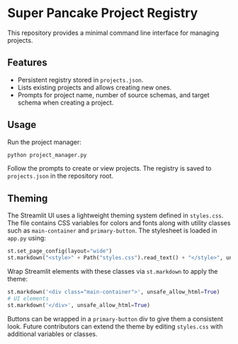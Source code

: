 # Super Pancake Project Registry

This repository provides a minimal command line interface for managing projects.

## Features
- Persistent registry stored in `projects.json`.
- Lists existing projects and allows creating new ones.
- Prompts for project name, number of source schemas, and target schema when creating a project.

## Usage
Run the project manager:

```bash
python project_manager.py
```

Follow the prompts to create or view projects. The registry is saved to `projects.json` in the repository root.

## Theming

The Streamlit UI uses a lightweight theming system defined in `styles.css`. The file
contains CSS variables for colors and fonts along with utility classes such as
`main-container` and `primary-button`. The stylesheet is loaded in `app.py` using:

```python
st.set_page_config(layout="wide")
st.markdown("<style>" + Path("styles.css").read_text() + "</style>", unsafe_allow_html=True)
```

Wrap Streamlit elements with these classes via `st.markdown` to apply the theme:

```python
st.markdown('<div class="main-container">', unsafe_allow_html=True)
# UI elements
st.markdown('</div>', unsafe_allow_html=True)
```

Buttons can be wrapped in a `primary-button` div to give them a consistent look.
Future contributors can extend the theme by editing `styles.css` with additional
variables or classes.
